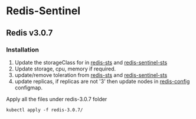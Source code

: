# Redis-Sentinel

## Redis v3.0.7

### Installation

1. Update the storageClass for in [redis-sts](https://github.com/shaekhhasanshoron/redis-sentinel/blob/master/redis-3.0.7/5.redis-sts.yaml) and [redis-sentinel-sts](https://github.com/shaekhhasanshoron/redis-sentinel/blob/master/redis-3.0.7/8.redis-sentinel-sts.yaml)
2. Update storage, cpu, memory if required.
3. update/remove toleration from [redis-sts](https://github.com/shaekhhasanshoron/redis-sentinel/blob/master/redis-3.0.7/5.redis-sts.yaml) and [redis-sentinel-sts](https://github.com/shaekhhasanshoron/redis-sentinel/blob/master/redis-3.0.7/8.redis-sentinel-sts.yaml)
4. update replicas, if replicas are not '3' then update nodes in [redis-config](https://github.com/shaekhhasanshoron/redis-sentinel/blob/master/redis-3.0.7/2.redis-config.yaml) configmap.

Apply all the files under redis-3.0.7 folder

```
kubectl apply -f redis-3.0.7/
```